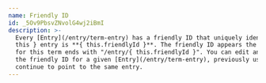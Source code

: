 ```yaml
---
name: Friendly ID
id: _5Ov9PbsvZNvolG4wj2iBmI
description: >-
  Every [Entry](/entry/term-entry) has a friendly ID that uniquely identifies it. For example, the friendly ID of this {
  this } entry is **{ this.friendlyId }**. The friendly ID appears the in the URL of each entry - for example, the URL
  for this term ends with "/entry/{ this.friendlyId }". You can edit an entry to change its friendly ID. If you change
  the friendly ID for a given [Entry](/entry/term-entry), previously used friendly IDs will still continue to work and
  continue to point to the same entry.
---
```

